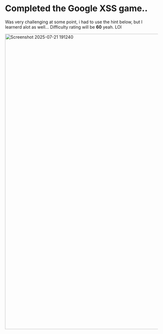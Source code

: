 # Completed the Google XSS game..
Was very challenging at some point, i had to use the hint below, but I learnerd alot as well...
Difficulty rating will be **60** yeah. LOl

<img width="1908" height="975" alt="Screenshot 2025-07-21 191240" src="https://github.com/user-attachments/assets/4a2c6839-04c3-4731-80eb-a4d54b900e9b" />
